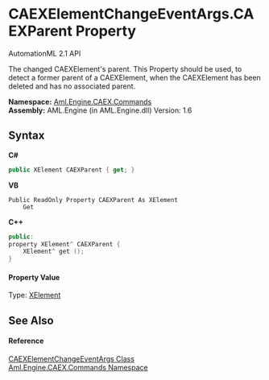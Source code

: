 # CAEXElementChangeEventArgs.CAEXParent Property 
AutomationML 2.1 API 

The changed CAEXElement's parent. This Property should be used, to detect a former parent of a CAEXElement, when the CAEXElement has been deleted and has no associated parent.

**Namespace:**&nbsp;<a href="N_Aml_Engine_CAEX_Commands">Aml.Engine.CAEX.Commands</a><br />**Assembly:**&nbsp;AML.Engine (in AML.Engine.dll) Version: 1.6

## Syntax

**C#**<br />
``` C#
public XElement CAEXParent { get; }
```

**VB**<br />
``` VB
Public ReadOnly Property CAEXParent As XElement
	Get
```

**C++**<br />
``` C++
public:
property XElement^ CAEXParent {
	XElement^ get ();
}
```


#### Property Value
Type: <a href="https://docs.microsoft.com/dotnet/api/system.xml.linq.xelement" target="_parent" rel="noopener noreferrer">XElement</a>

## See Also


#### Reference
<a href="T_Aml_Engine_CAEX_Commands_CAEXElementChangeEventArgs">CAEXElementChangeEventArgs Class</a><br /><a href="N_Aml_Engine_CAEX_Commands">Aml.Engine.CAEX.Commands Namespace</a><br />